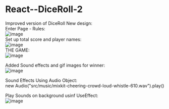 # React--DiceRoll-2
Improved version of DiceRoll
New design:
<br>
Enter Page - Rules: <br>
![image](https://user-images.githubusercontent.com/127497841/231495247-fc951283-c868-4df1-99eb-9c417dbda66a.png)
<br>
Set up total score and player names: <br>
![image](https://user-images.githubusercontent.com/127497841/231495286-954522d0-1bf4-403a-beaa-d5bdae3e4ed7.png)
<br>
THE GAME:<br>
![image](https://user-images.githubusercontent.com/127497841/231495354-e1624074-90ec-4ec7-bf36-950ff9128b75.png)

Added Sound effects and gif images for winner:
<br>
![image](https://user-images.githubusercontent.com/127497841/231496079-7b5f17a2-3d86-4404-a121-af7b37e34bd8.png)

Sound Effects Using Audio Object:
<br>
new Audio("src/music/mixkit-cheering-crowd-loud-whistle-610.wav").play()

Play Sounds on background usinf UseEffect:
<br>
![image](https://user-images.githubusercontent.com/127497841/231496680-e65ed2da-f815-4167-8594-7b472a208bd4.png)

